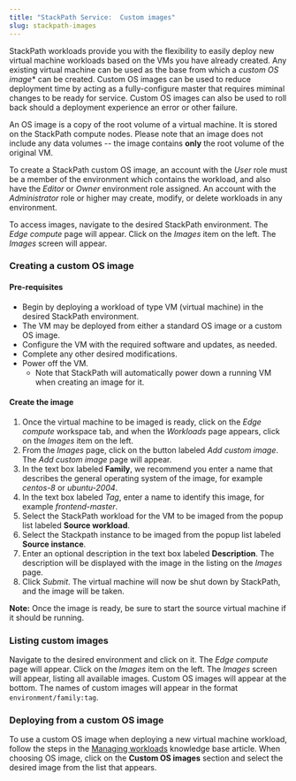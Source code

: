 ```yaml
---
title: "StackPath Service:  Custom images"
slug: stackpath-images
---
```



StackPath workloads provide you with the flexibility to easily deploy new virtual machine workloads based on the VMs you have already created.  Any existing virtual machine can be used as the base from which a *custom OS image** can be created.  Custom OS images can be used to reduce deployment time by acting as a fully-configure master that requires miminal changes to be ready for service. Custom OS images can also be used to roll back should a deployment experience an error or other failure.

An OS image is a copy of the root volume of a virtual machine.  It is stored on the StackPath compute nodes.  Please note that an image does not include any data volumes -- the image contains **only** the root volume of the original VM.

To create a StackPath custom OS image, an account with the *User* role must be a member of the environment which contains the workload, and also have the *Editor* or *Owner* environment role assigned.  An account with the *Administrator* role or higher may create, modify, or delete workloads in any environment.

To access images, navigate to the desired StackPath environment.  The *Edge compute* page will appear.  Click on the *Images* item on the left.  The *Images* screen will appear.

### Creating a custom OS image

#### Pre-requisites

- Begin by deploying a workload of type VM (virtual machine) in the desired StackPath environment.
- The VM may be deployed from either a standard OS image or a custom OS image.
- Configure the VM with the required software and updates, as needed.
- Complete any other desired modifications.
- Power off the VM.
   - Note that StackPath will automatically power down a running VM when creating an image for it.

#### Create the image

1. Once the virtual machine to be imaged is ready, click on the *Edge compute* workspace tab, and when the *Workloads* page appears, click on the *Images* item on the left.
1. From the *Images* page, click on the button labeled *Add custom image*.  The *Add custom image* page will appear.
1. In the text box labeled **Family**, we recommend you enter a name that describes the general operating system of the image, for example *centos-8* or *ubuntu-2004*.
1. In the text box labeled *Tag*, enter a name to identify this image, for example *frontend-master*.
1. Select the StackPath workload for the VM to be imaged from the popup list labeled **Source workload**.
1. Select the Stackpath instance to be imaged from the popup list labeled **Source instance**.
1. Enter an optional description in the text box labeled **Description**.  The description will be displayed with the image in the listing on the *Images* page.
1. Click *Submit*.  The virtual machine will now be shut down by StackPath, and the image will be taken.

**Note:** Once the image is ready, be sure to start the source virtual machine if it should be running.

### Listing custom images

Navigate to the desired environment and click on it.  The *Edge compute* page will appear.  Click on the *Images* item on the left.  The *Images* screen will appear, listing all available images.  Custom OS images will appear at the bottom.  The names of custom images will appear in the format `environment/family:tag`.

### Deploying from a custom OS image

To use a custom OS image when deploying a new virtual machine workload, follow the steps in the [Managing workloads](stackpath-managing-workloads.md) knowledge base article.  When choosing OS image, click on the **Custom OS images** section and select the desired image from the list that appears.

<!-- An image of the Custom OS image group will go here once I can take a nice screenshot. -->
